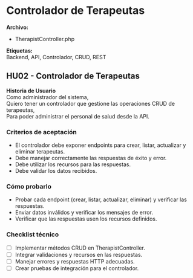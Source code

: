 # Controlador de Terapeutas

**Archivo:**  
- TherapistController.php  

**Etiquetas:**  
Backend, API, Controlador, CRUD, REST

## HU02 - Controlador de Terapeutas

**Historia de Usuario**  
Como administrador del sistema,  
Quiero tener un controlador que gestione las operaciones CRUD de terapeutas,  
Para poder administrar el personal de salud desde la API.

### Criterios de aceptación
- El controlador debe exponer endpoints para crear, listar, actualizar y eliminar terapeutas.
- Debe manejar correctamente las respuestas de éxito y error.
- Debe utilizar los recursos para las respuestas.
- Debe validar los datos recibidos.

### Cómo probarlo
- Probar cada endpoint (crear, listar, actualizar, eliminar) y verificar las respuestas.
- Enviar datos inválidos y verificar los mensajes de error.
- Verificar que las respuestas usen los recursos definidos.

### Checklist técnico
- [ ] Implementar métodos CRUD en TherapistController.
- [ ] Integrar validaciones y recursos en las respuestas.
- [ ] Manejar errores y respuestas HTTP adecuadas.
- [ ] Crear pruebas de integración para el controlador. 